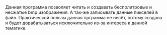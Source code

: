 Данная программа позволяет читать и создавать бесполитровые и несжатые bmp изображения. А так-же записывать данные пикселей в файл.
Практической пользы данная прграмма не несёт, потому создана и будет дорабатываться исключительно из-за интереса к данной тематике.
